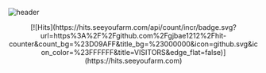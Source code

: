 ![header](https://capsule-render.vercel.app/api?type=Waving&text=Callikys&fontColor=dda0dd)

<div align=center>[![Hits](https://hits.seeyoufarm.com/api/count/incr/badge.svg?url=https%3A%2F%2Fgithub.com%2Fgjbae1212%2Fhit-counter&count_bg=%23D09AFF&title_bg=%23000000&icon=github.svg&icon_color=%23FFFFFF&title=VISITORS&edge_flat=false)](https://hits.seeyoufarm.com)</div>

<!--
**callikys/callikys** is a ✨ _special_ ✨ repository because its `README.md` (this file) appears on your GitHub profile.

Here are some ideas to get you started:

- 🔭 I’m currently working on ...
- 🌱 I’m currently learning ...
- 👯 I’m looking to collaborate on ...
- 🤔 I’m looking for help with ...
- 💬 Ask me about ...
- 📫 How to reach me: ...
- 😄 Pronouns: ...
- ⚡ Fun fact: ...
-->
